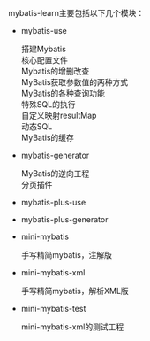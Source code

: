 
mybatis-learn主要包括以下几个模块：

* mybatis-use

    搭建Mybatis  
    核心配置文件  
    Mybatis的增删改查  
    MyBatis获取参数值的两种方式  
    MyBatis的各种查询功能    
    特殊SQL的执行  
    自定义映射resultMap   
    动态SQL   
    MyBatis的缓存   

* mybatis-generator

    MyBatis的逆向工程  
    分页插件  

* mybatis-plus-use
    
* mybatis-plus-generator

* mini-mybatis
  
  手写精简mybatis，注解版

* mini-mybatis-xml
  
  手写精简mybatis，解析XML版

* mini-mybatis-test
  
  mini-mybatis-xml的测试工程